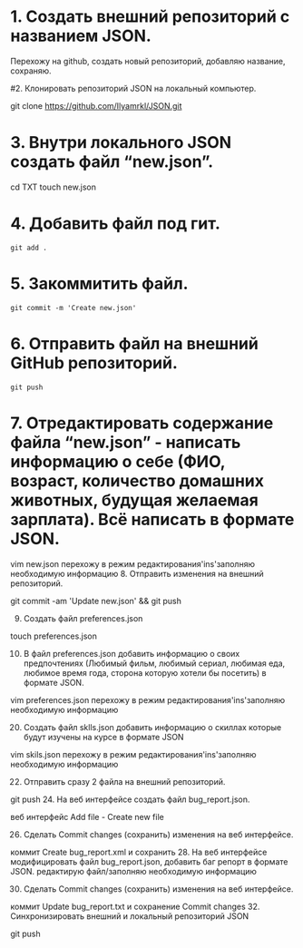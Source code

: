  # 1. Создать внешний репозиторий c названием JSON.
 
  Перехожу на github, создать новый репозиторий, добавляю название, сохраняю.
 
 #2. Клонировать репозиторий JSON на локальный компьютер.

  git clone  https://github.com/Ilyamrkl/JSON.git

 # 3. Внутри локального JSON создать файл “new.json”.
 
   cd TXT
   touch new.json

# 4. Добавить файл под гит.

    git add .

 # 5. Закоммитить файл.

    git commit -m 'Create new.json'

 # 6. Отправить файл на внешний GitHub репозиторий.

    git push

 # 7. Отредактировать содержание файла “new.json” - написать информацию о себе (ФИО, возраст, количество домашних животных, будущая желаемая зарплата). Всё написать в формате JSON.

vim new.json
перехожу в режим редактирования'ins'заполняю необходимую информацию
 8. Отправить изменения на внешний репозиторий.

git commit -am 'Update new.json' && git push

 9. Создать файл preferences.json
 
 touch preferences.json
 
 10. В файл preferences.json добавить информацию о своих предпочтениях (Любимый фильм, любимый сериал, любимая еда, любимое время года, сторона которую хотели бы посетить) в формате JSON.

vim preferences.json
перехожу в режим редактирования'ins'заполняю необходимую информацию

 20. Создать файл sklls.json добавить информацию о скиллах которые будут изучены на курсе в формате JSON

vim skils.json
перехожу в режим редактирования'ins'заполняю необходимую информацию

 22. Отправить сразу 2 файла на внешний репозиторий.

git push
 24. На веб интерфейсе создать файл bug_report.json.

веб интерфейс Add file - Create new file 

 26. Сделать Commit changes (сохранить) изменения на веб интерфейсе.

коммит Create bug_report.xml и сохранить
 28. На веб интерфейсе модифицировать файл bug_report.json, добавить баг репорт в формате JSON.
редактирую файл/заполняю необходимую информацию

 30. Сделать Commit changes (сохранить) изменения на веб интерфейсе.
 
 коммит Update bug_report.txt и сохранение Commit changes
 32. Синхронизировать внешний и локальный репозиторий JSON

git push 
